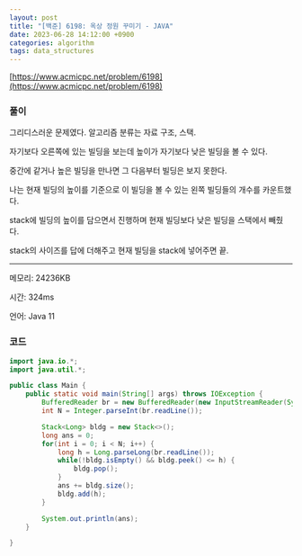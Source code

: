 ```yaml
---
layout: post
title: "[백준] 6198: 옥상 정원 꾸미기 - JAVA"
date: 2023-06-28 14:12:00 +0900
categories: algorithm
tags: data_structures
---
```


[https://www.acmicpc.net/problem/6198](https://www.acmicpc.net/problem/6198)

### 풀이

그리디스러운 문제였다. 알고리즘 분류는 자료 구조, 스택.

자기보다 오른쪽에 있는 빌딩을 보는데 높이가 자기보다 낮은 빌딩을 볼 수 있다.

중간에 같거나 높은 빌딩을 만나면 그 다음부터 빌딩은 보지 못한다.

나는 현재 빌딩의 높이를 기준으로 이 빌딩을 볼 수 있는 왼쪽 빌딩들의 개수를 카운트했다.

stack에 빌딩의 높이를 담으면서 진행하며 현재 빌딩보다 낮은 빌딩을 스택에서 빼줬다.

stack의 사이즈를 답에 더해주고 현재 빌딩을 stack에 넣어주면 끝.

---

메모리: 24236KB

시간: 324ms

언어: Java 11

### 코드

```java
import java.io.*;
import java.util.*;

public class Main {
    public static void main(String[] args) throws IOException {
        BufferedReader br = new BufferedReader(new InputStreamReader(System.in));
        int N = Integer.parseInt(br.readLine());

        Stack<Long> bldg = new Stack<>();
        long ans = 0;
        for(int i = 0; i < N; i++) {
            long h = Long.parseLong(br.readLine());
            while(!bldg.isEmpty() && bldg.peek() <= h) {
                bldg.pop();
            }
            ans += bldg.size();
            bldg.add(h);
        }

        System.out.println(ans);
    }

}
```